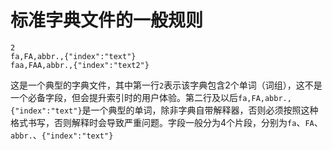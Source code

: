 # 标准字典文件的一般规则
```
2
fa,FA,abbr.,{"index":"text"}
faa,FAA,abbr.,{"index":"text2"}
```
这是一个典型的字典文件，其中第一行`2`表示该字典包含2个单词（词组），这不是一个必备字段，但会提升索引时的用户体验。第二行及以后`fa,FA,abbr.,{"index":"text"}`是一个典型的单词，除非字典自带解释器，否则必须按照这种格式书写，否则解释时会导致严重问题。字段一般分为4个片段，分别为`fa`、`FA`、`abbr.`、`{"index":"text"}`
